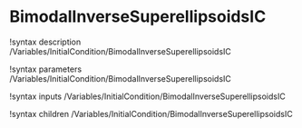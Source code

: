 <!-- MOOSE Documentation Stub: Remove this when content is added. -->

# BimodalInverseSuperellipsoidsIC
!syntax description /Variables/InitialCondition/BimodalInverseSuperellipsoidsIC

!syntax parameters /Variables/InitialCondition/BimodalInverseSuperellipsoidsIC

!syntax inputs /Variables/InitialCondition/BimodalInverseSuperellipsoidsIC

!syntax children /Variables/InitialCondition/BimodalInverseSuperellipsoidsIC
